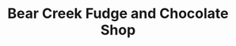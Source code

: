 ---
title: "Bear Creek Fudge and Chocolate Shop"
url: /camp-wood/bear-creek-fudge-and-chocolate-shop/
shop: chocolate
---